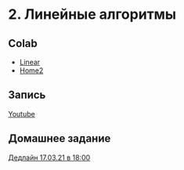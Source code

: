 # 2. Линейные алгоритмы

## Colab
* [Linear](https://colab.research.google.com/github/samstikhin/ml2022/blob/master/02-Linear/Linear.ipynb)
* [Home2](https://colab.research.google.com/github/samstikhin/ml2022/blob/master/02-Linear/HomeLinear.ipynb)

## Запись
[Youtube](https://youtu.be/xhbqch9aQdM)


## Домашнее задание
[Дедлайн 17.03.21 в 18:00](https://ulearn.me/course/ml/Matrichnye_proizvodnye_2ae75f17-75b9-41f9-80dd-4b2d854fe65d)
